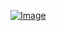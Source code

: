 <a href="https://weblabsaus.github.io/com.apple.google" rel="Click here to open">![Image](https://play-lh.googleusercontent.com/v_5LsSgLe8lMcmmKc1uYMPkaOkM3JVVkl_IvQ8m9iim5Z8Pw80MgvMyA_zc2QvVs6zA)</a>
